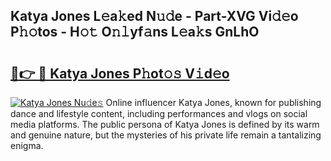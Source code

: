## Katya Jones L𝚎a𝚔ed N𝚞𝚍e - Part-XVG Vi𝚍𝚎o P𝚑𝚘tos - H𝚘𝚝 O𝚗𝚕yf𝚊ns L𝚎a𝚔s GnLhO

# <h2><a href="http://kf66yl.oniu.top/?m=Katya+Jones">🔗👉 🔴 Katya Jones P𝚑ot𝚘𝚜 V𝚒d𝚎o</a></h2>

[![Katya Jones Nu𝚍e𝚜](https://i.imgur.com/0qMVB7G.gif)](http://kf66yl.oniu.top/?m=Katya+Jones)
Online influencer Katya Jones, known for publishing dance and lifestyle content, including performances and vlogs on social media platforms. The public persona of Katya Jones is defined by its warm and genuine nature, but the mysteries of his private life remain a tantalizing enigma.  
